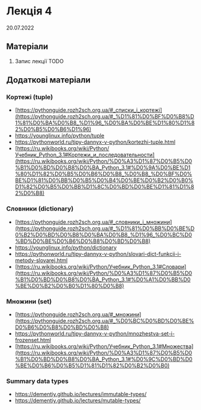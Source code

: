 # Лекція 4
20.07.2022


## Матеріали
1. Запис лекції TODO


## Додаткові матеріали

### Кортежі (tuple)
- [https://pythonguide.rozh2sch.org.ua/#_списки_і_кортежі](https://pythonguide.rozh2sch.org.ua/#_%D1%81%D0%BF%D0%B8%D1%81%D0%BA%D0%B8_%D1%96_%D0%BA%D0%BE%D1%80%D1%82%D0%B5%D0%B6%D1%96)
- https://younglinux.info/python/tuple
- https://pythonworld.ru/tipy-dannyx-v-python/kortezhi-tuple.html
- [https://ru.wikibooks.org/wiki/Python/Учебник_Python_3.1#Кортежи_и_последовательности](https://ru.wikibooks.org/wiki/Python/%D0%A3%D1%87%D0%B5%D0%B1%D0%BD%D0%B8%D0%BA_Python_3.1#%D0%9A%D0%BE%D1%80%D1%82%D0%B5%D0%B6%D0%B8_%D0%B8_%D0%BF%D0%BE%D1%81%D0%BB%D0%B5%D0%B4%D0%BE%D0%B2%D0%B0%D1%82%D0%B5%D0%BB%D1%8C%D0%BD%D0%BE%D1%81%D1%82%D0%B8)

### Словники (dictionary)
- [https://pythonguide.rozh2sch.org.ua/#_словники_і_множини](https://pythonguide.rozh2sch.org.ua/#_%D1%81%D0%BB%D0%BE%D0%B2%D0%BD%D0%B8%D0%BA%D0%B8_%D1%96_%D0%BC%D0%BD%D0%BE%D0%B6%D0%B8%D0%BD%D0%B8)
- https://younglinux.info/python/dictionary
- https://pythonworld.ru/tipy-dannyx-v-python/slovari-dict-funkcii-i-metody-slovarej.html
- [https://ru.wikibooks.org/wiki/Python/Учебник_Python_3.1#Словари](https://ru.wikibooks.org/wiki/Python/%D0%A3%D1%87%D0%B5%D0%B1%D0%BD%D0%B8%D0%BA_Python_3.1#%D0%A1%D0%BB%D0%BE%D0%B2%D0%B0%D1%80%D0%B8)


### Множини (set)
- [https://pythonguide.rozh2sch.org.ua/#_множини](https://pythonguide.rozh2sch.org.ua/#_%D0%BC%D0%BD%D0%BE%D0%B6%D0%B8%D0%BD%D0%B8)
- https://pythonworld.ru/tipy-dannyx-v-python/mnozhestva-set-i-frozenset.html
- [https://ru.wikibooks.org/wiki/Python/Учебник_Python_3.1#Множества](https://ru.wikibooks.org/wiki/Python/%D0%A3%D1%87%D0%B5%D0%B1%D0%BD%D0%B8%D0%BA_Python_3.1#%D0%9C%D0%BD%D0%BE%D0%B6%D0%B5%D1%81%D1%82%D0%B2%D0%B0)

### Summary data types
- https://dementiy.github.io/lectures/immutable-types/
- https://dementiy.github.io/lectures/mutable-types/


